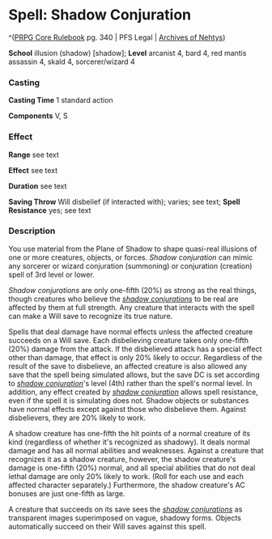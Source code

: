 # Spell: Shadow Conjuration

^([PRPG Core Rulebook][ss-shadow-conjuration] pg. 340 | PFS Legal | [Archives of Nehtys][sn-shadow-conjuration])

**School** illusion (shadow) [shadow]; **Level** arcanist 4, bard 4, red mantis assassin 4, skald 4, sorcerer/wizard 4

### Casting

**Casting Time** 1 standard action  

**Components** V, S

### Effect

**Range** see text  

**Effect** see text  

**Duration** see text  

**Saving Throw** Will disbelief (if interacted with); varies; see text; **Spell Resistance** yes; see text

### Description

You use material from the Plane of Shadow to shape quasi-real illusions of one or more creatures, objects, or forces. _Shadow conjuration_ can mimic any sorcerer or wizard conjuration (summoning) or conjuration (creation) spell of 3rd level or lower.  

_Shadow conjurations_ are only one-fifth (20%) as strong as the real things, though creatures who believe the _[shadow conjurations]_ to be real are affected by them at full strength. Any creature that interacts with the spell can make a Will save to recognize its true nature.  

Spells that deal damage have normal effects unless the affected creature succeeds on a Will save. Each disbelieving creature takes only one-fifth (20%) damage from the attack. If the disbelieved attack has a special effect other than damage, that effect is only 20% likely to occur. Regardless of the result of the save to disbelieve, an affected creature is also allowed any save that the spell being simulated allows, but the save DC is set according to _[shadow conjuration]_'s level (4th) rather than the spell's normal level. In addition, any effect created by _[shadow conjuration]_ allows spell resistance, even if the spell it is simulating does not. Shadow objects or substances have normal effects except against those who disbelieve them. Against disbelievers, they are 20% likely to work.  

A shadow creature has one-fifth the hit points of a normal creature of its kind (regardless of whether it's recognized as shadowy). It deals normal damage and has all normal abilities and weaknesses. Against a creature that recognizes it as a shadow creature, however, the shadow creature's damage is one-fifth (20%) normal, and all special abilities that do not deal lethal damage are only 20% likely to work. (Roll for each use and each affected character separately.) Furthermore, the shadow creature's AC bonuses are just one-fifth as large.  

A creature that succeeds on its save sees the _[shadow conjurations]_ as transparent images superimposed on vague, shadowy forms. Objects automatically succeed on their Will saves against this spell.

[ss-shadow-conjuration]: http://paizo.com/pathfinderRPG/v57
[sn-shadow-conjuration]: http://www.archivesofnethys.com/SpellDisplay.aspx?ItemName=Shadow%20Conjuration
[shadow conjurations]: http://www.archivesofnethys.com/SpellDisplay.aspx?ItemName=shadow%20conjurations
[shadow conjuration]: http://www.archivesofnethys.com/SpellDisplay.aspx?ItemName=shadow%20conjuration